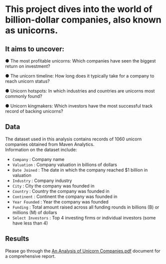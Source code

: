 # This project dives into the world of billion-dollar companies, also known as unicorns. 
## It aims to uncover:

● The most profitable unicorns: Which companies have seen the biggest return on 
investment?

● The unicorn timeline: How long does it typically take for a company to reach 
unicorn status?

● Unicorn hotspots: In which industries and countries are unicorns most commonly 
found?

● Unicorn kingmakers: Which investors have the most successful track record of 
backing unicorns?

## Data

The dataset used in this analysis contains records of 1060 unicorn companies obtained from Maven Analytics. <br />
Information on the dataset include:
- `Company` : Company name
- `Valuation` : Company valuation in billions of dollars
- `Date Joined` : The date in which the company reached $1 billion in valuation
- `Industry` : Company industry
- `City` : City the company was founded in
- `Country` : Country the company was founded in
- `Continent` : Continent the company was founded in
- `Year Founded` : Year the company was founded
- `Funding` : Total amount raised across all funding rounds in billions (B) or millions (M) of dollars
- `Select Investors` : Top 4 investing firms or individual investors (some have less than 4)


## Results

Please go through the [An Analysis of Unicorn Companies.pdf](https://github.com/koulmesahil/analysis_of_unicorn_companies_using_SQL/blob/main/An%20Analysis%20of%20Unicorn%20Companies.pdf) document for a comprehensive report.
